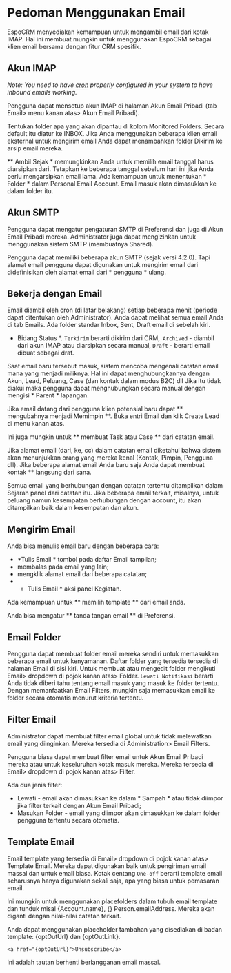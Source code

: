 # Pedoman Menggunakan Email

EspoCRM menyediakan kemampuan untuk mengambil email dari kotak IMAP. Hal ini membuat mungkin untuk menggunakan EspoCRM sebagai klien email bersama dengan fitur CRM spesifik.

## Akun IMAP

*Note: You need to have [cron](https://github.com/espocrm/documentation/blob/master/administration/server-configuration.md#setup-a-crontab) properly configured in your system to have inbound emails working.*

Pengguna dapat mensetup akun IMAP di halaman Akun Email Pribadi (tab Email> menu kanan atas> Akun Email Pribadi).

Tentukan folder apa yang akan dipantau di kolom Monitored Folders. Secara default itu diatur ke INBOX. Jika Anda menggunakan beberapa klien email eksternal untuk mengirim email Anda dapat menambahkan folder Dikirim ke arsip email mereka.

** Ambil Sejak * memungkinkan Anda untuk memilih email tanggal harus diarsipkan dari. Tetapkan ke beberapa tanggal sebelum hari ini jika Anda perlu mengarsipkan email lama.
Ada kemampuan untuk menentukan * Folder * dalam Personal Email Account. Email masuk akan dimasukkan ke dalam folder itu.
## Akun SMTP

Pengguna dapat mengatur pengaturan SMTP di Preferensi dan juga di Akun Email Pribadi mereka. Administrator juga dapat mengizinkan untuk menggunakan sistem SMTP (membuatnya Shared).

Pengguna dapat memiliki beberapa akun SMTP (sejak versi 4.2.0). Tapi alamat email pengguna dapat digunakan untuk mengirim email dari didefinisikan oleh alamat email dari * pengguna * ulang.

## Bekerja dengan Email

Email diambil oleh cron (di latar belakang) setiap beberapa menit (periode dapat ditentukan oleh Administrator).
Anda dapat melihat semua email Anda di tab Emails. Ada folder standar Inbox, Sent, Draft email di sebelah kiri.

* Bidang Status *. `Terkirim` berarti dikirim dari CRM,` Archived` - diambil dari akun IMAP atau diarsipkan secara manual, `Draft` - berarti email dibuat sebagai draf.

Saat email baru tersebut masuk, sistem mencoba mengenali catatan email mana yang menjadi miliknya. Hal ini dapat menghubungkannya dengan Akun, Lead, Peluang, Case (dan kontak dalam modus B2C) dll Jika itu tidak diakui maka pengguna dapat menghubungkan secara manual dengan mengisi * Parent * lapangan.

Jika email datang dari pengguna klien potensial baru dapat ** mengubahnya menjadi Memimpin **. Buka entri Email dan klik Create Lead di menu kanan atas.

Ini juga mungkin untuk ** membuat Task atau Case ** dari catatan email.

Jika alamat email (dari, ke, cc) dalam catatan email diketahui bahwa sistem akan menunjukkan orang yang mereka kenal (Kontak, Pimpin, Pengguna dll). Jika beberapa alamat email Anda baru saja Anda dapat membuat kontak ** langsung dari sana.

Semua email yang berhubungan dengan catatan tertentu ditampilkan dalam Sejarah panel dari catatan itu. Jika beberapa email terkait, misalnya, untuk peluang namun kesempatan berhubungan dengan account, itu akan ditampilkan baik dalam kesempatan dan akun.

## Mengirim Email

Anda bisa menulis email baru dengan beberapa cara:
* *Tulis Email * tombol pada daftar Email tampilan;
* membalas pada email yang lain;
* mengklik alamat email dari beberapa catatan;
* * Tulis Email * aksi panel Kegiatan.

Ada kemampuan untuk ** memilih template ** dari email anda.

Anda bisa mengatur ** tanda tangan email ** di Preferensi.

## Email Folder

Pengguna dapat membuat folder email mereka sendiri untuk memasukkan beberapa email untuk kenyamanan. Daftar folder yang tersedia tersedia di halaman Email di sisi kiri. Untuk membuat atau mengedit folder mengikuti Email> dropdown di pojok kanan atas> Folder. `Lewati Notifikasi` berarti Anda tidak diberi tahu tentang email masuk yang masuk ke folder tertentu. Dengan memanfaatkan Email Filters, mungkin saja memasukkan email ke folder secara otomatis menurut kriteria tertentu.

## Filter Email

Administrator dapat membuat filter email global untuk tidak melewatkan email yang diinginkan. Mereka tersedia di Administration> Email Filters.

Pengguna biasa dapat membuat filter email untuk Akun Email Pribadi mereka atau untuk keseluruhan kotak masuk mereka. Mereka tersedia di Email> dropdown di pojok kanan atas> Filter.

Ada dua jenis filter:
* Lewati - email akan dimasukkan ke dalam * Sampah * atau tidak diimpor jika filter terkait dengan Akun Email Pribadi;
* Masukan Folder - email yang diimpor akan dimasukkan ke dalam folder pengguna tertentu secara otomatis.

## Template Email

Email template yang tersedia di Email> dropdown di pojok kanan atas> Template Email. Mereka dapat digunakan baik untuk pengiriman email massal dan untuk email biasa. Kotak centang `One-off` berarti template email seharusnya hanya digunakan sekali saja, apa yang biasa untuk pemasaran email.

Ini mungkin untuk menggunakan placefolders dalam tubuh email template dan tunduk misal {Account.name}, {} Person.emailAddress. Mereka akan diganti dengan nilai-nilai catatan terkait.

Anda dapat menggunakan placeholder tambahan yang disediakan di badan template: {optOutUrl} dan {optOutLink}.
```
<a href="{optOutUrl}">Unsubscribe</a>
```
Ini adalah tautan berhenti berlangganan email massal.
